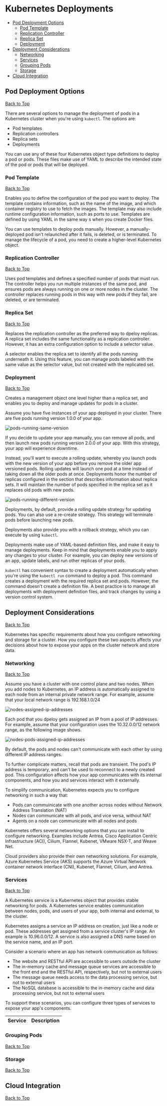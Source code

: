# Kubernetes Deployments

* [Pod Deployment Options](#pod-deployment-options)
    * [Pod Template](#pod-template)
    * [Replication Controller](#replication-controller)
    * [Replica Set](#replica-set)
    * [Deployment](#deployment)
* [Deployment Considerations](#deployment-considerations)
    * [Networking](#networking)
    * [Services](#services)
    * [Grouping Pods](#grouping-pods)
    * [Storage](#storage)
* [Cloud Integration](#cloud-integration)

## Pod Deployment Options
[Back to Top](#kubernetes-deployments)

There are several options to manage the deployment of pods in a Kubernetes cluster when you're using `kubectl`. The options are:

* Pod templates
* Replication controllers
* Replica sets
* Deployments

You can use any of these four Kubernetes object type definitions to deploy a pod or pods. These files make use of YAML to describe the intended state of the pod or pods that will be deployed.

### Pod Template
[Back to Top](#kubernetes-deployments)

Enables you to define the configuration of the pod you want to deploy. The template contains information, such as the name of the image, and which container registry to use to fetch the images. The template may also include runtime configuration information, such as ports to use. Templates are defined by using YAML in the same way s when you create Docker files.

You can use templates to deploy pods manually. However, a manually-deployed pod isn't relaunched after it fails, is deleted, or is terminated. To manage the lifecycle of a pod, you need to create a higher-level Kubernetes object.

### Replication Controller
[Back to Top](#kubernetes-deployments)

Uses pod templates and defines a specified number of pods that must run. The controller helps you run multiple instances of the same pod, and ensures pods are always running on one or more nodes in the cluster. The controller replaces running pods in this way with new pods if they fail, are deleted, or are terminated.

### Replica Set
[Back to Top](#kubernetes-deployments)

Replaces the replication controller as the preferred way to dpeloy replicas. A replica set includes the same functionality as a replication controller. However, it has an extra configuration option to include a selector value.

A selector enables the replica set to identify all the pods running underneath it. Using this feature, you can manage pods labeled with the same value as the selector value, but not created with the replicated set.

### Deployment
[Back to Top](#kubernetes-deployments)

Creates a management object one level higher than a replica set, and enables you to deploy and manage updates for pods in a cluster.

Assume you have five instances of your app deployed in your cluster. There are five pods running version 1.0.0 of your app.

![pods-running-same-version](https://learn.microsoft.com/en-us/training/modules/intro-to-kubernetes/media/4-pods-running-same-version.svg)

If you decide to update your app manually, you can remove all pods, and then launch new pods running version 2.0.0 of your app. With this strategy, your app will experience downtime.

Instead, you'll want to execute a rolling update, whereby you launch pods with the new version of your app before you remove the older app versioned pods. Rolling updates will launch one pod at a time instead of taking down all the older pods at once. Deployments honor the number of replicas configured in the section that describes information about replica sets. It will maintain the number of pods specified in the replica set as it replaces old pods with new pods.

![pods-running-different-version](https://learn.microsoft.com/en-us/training/modules/intro-to-kubernetes/media/4-pods-running-different-version.svg)

Deployments, by default, provide a rolling update strategy for updating pods. You can also use a re-create strategy. This strategy will terminate pods before launching new pods.

Deployments also provide you with a rollback strategy, which you can execute by using `kubectl`.

Deployments make use of YAML-based definition files, and make it easy to manage deployments. Keep in mind that deployments enable you to apply any changes to your cluster. For example, you can deploy new versions of an app, update labels, and run other replicas of your pods.

`kubectl` has convenient syntax to create a deployment automatically when you're using the `kubectl run` command to deploy a pod. This command creates a deployment with the required replica set and pods. However, the command doesn't create a definition file. A best practice is to manage all deployments with deployment definition files, and track changes by using a version control system.

## Deployment Considerations
[Back to Top](#kubernetes-deployments)

Kubernetes has specific requirements about how you configure networking and storage for a cluster. How you configure these two aspects affects your decisions about how to expose your apps on the cluster network and store data.

### Networking
[Back to Top](#kubernetes-deployments)

Assume you have a cluster with one control plane and two nodes. When you add nodes to Kubernetes, an IP address is automatically assigned to each node from an internal private network range. For example, assume that your local network range is 192.168.1.0/24

![nodes-assigned-ip-addresses](https://learn.microsoft.com/en-us/training/modules/intro-to-kubernetes/media/4-nodes-assigned-ip-addresses.svg)

Each pod that you dpeloy gets assigned an IP from a pool of IP addresses. For example, assume that your configuration uses the 10.32.0.0/12 network range, as the following image shows.

![nodes-pods-assigned-ip-addresses](https://learn.microsoft.com/en-us/training/modules/intro-to-kubernetes/media/4-nodes-pods-assigned-ip-addresses.svg)

By default, the pods and nodes can't communicate with each other by using different IP address ranges.

To further complicate matters, recall that pods are transient. The pod's IP address is temporary, and can't be used to reconnect to a newly created pod. This configuration affects how your app communicates with its internal components, and how you and services interact with it externally.

To simplify communication, Kubernetes expects you to configure networking in such a way that:

* Pods can commuinicate with one another across nodes without Network Address Translation (NAT)
* Nodes can communicate with all pods, and vice versa, without NAT
* Agents on a node can communicate with all nodes and pods

Kubernetes offers several networking options that you can install to configure networking. Examples include Antrea, Cisco Application Centric Infrastructure (ACI), Cilium, Flannel, Kubenet, VMware NSX-T, and Weave Net.

Cloud providers also provide their own networking solutions. For example, Azure Kubernetes Service (AKS) supports the Azure Virtual Network container network interface (CNI), Kubenet, Flannet, Cilium, and Antrea.

### Services
[Back to Top](#kubernetes-deployments)

A Kubernetes service is a Kubernetes object that provides stable networking for pods. A Kubernetes service enables communication between nodes, pods, and users of your app, both internal and external, to the cluster.

Kubernetes assigns a service an IP address on creation, just like a node or pod. These addresses get assigned from a service cluster's IP range. An example is 10.96.0.0/12. A service is also assigned a DNS name based on the service name, and an IP port.

Consider a scenario where an app has network communication as follows:

* The website and RESTful API are accessible to users outside the cluster
* The in-memory cache and message queue services are accessible to the front end and the RESTful API, respectively, but not to external users
* The message queue needs access to the data processing service, but not to external users
* The NoSQL database is accessible to the in-memory cache and data processing service, but not to external users

To support these scenarios, you can configure three types of services to expose your app's components.

Service | Description
--------|------------

### Grouping Pods
[Back to Top](#kubernetes-deployments)



### Storage
[Back to Top](#kubernetes-deployments)



## Cloud Integration
[Back to Top](#kubernetes-deployments)

